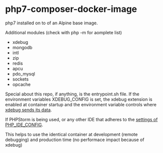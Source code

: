 # php7-composer-docker-image

php7 installed on to of an Alpine base image.

Additional modules (check with php -m for aomplete list)

- xdebug 
- mongodb 
- intl
- zip 
- redis
- apcu
- pdo_mysql
- sockets
- opcache

Special about this repo, if anything, is the entrypoint.sh file.
If the environment variables XDEBUG_CONFIG is set, the xdebug extension is enabled at container startup 
and the environment variable controls where [xdebug sends its data](https://xdebug.org/docs/remote).

If PHPStorm is being used, or any other IDE that adheres to the [settings of PHP_IDE_CONFIG](https://www.jetbrains.com/help/phpstorm/2017.1/zero-configuration-debugging.html).

This helps to use the identical container at development (remote debugging) and production time (no performace impact because of xdebug)
